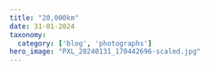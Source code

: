 ```yaml
---
title: "20,000km"
date: 31-01-2024
taxonomy:
  category: ['blog', 'photographs']
hero_image: "PXL_20240131_170442696-scaled.jpg"
---
```




